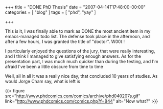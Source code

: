 +++
title = "DONE PhD Thesis"
date = "2007-04-14T17:48:00-00:00"
categories = [ "blog" ]
tags = [ "phd", "yay" ]

+++


This is it, I was finally able to mark as DONE the most ancient item in my
emacs-managed todo list. The defense took place in the afternoon, and after
a few hours, I was granted the title of "doctor". W00t !

I particularly enjoyed the questions of the jury, that were really interesting,
and I think I managed to give satisfying enough answers. As for the
presentation part, I was much much quicker than during the testing, and I'm
afraid I've been a little obscure from time to time

Well, all in all it was a really nice day, that concluded 10 years of
studies. As would Jorge Cham say, what is left is

{{< figure src="http://www.phdcomics.com/comics/archive/phd040207s.gif" link="http://www.phdcomics.com/comics.php?f=844" alt="Now what?" >}}
